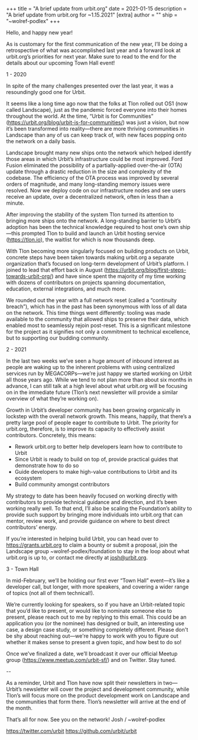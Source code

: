 +++
title = "A brief update from urbit.org"
date = 2021-01-15
description = "A brief update from urbit.org for ~1.15.2021"
[extra]
author = ""
ship = "~wolref-podlex"
+++

Hello, and happy new year!

As is customary for the first communication of the new year, I’ll be doing a retrospective of what was accomplished last year and a forward look at urbit.org’s priorities for next year. Make sure to read to the end for the details about our upcoming Town Hall event!

1 - 2020

In spite of the many challenges presented over the last year, it was a resoundingly good one for Urbit.

It seems like a long time ago now that the folks at Tlon rolled out OS1 (now called Landscape), just as the pandemic forced everyone into their homes throughout the world. At the time, “Urbit is for Communities” (https://urbit.org/blog/urbit-is-for-communities/) was just a vision, but now it’s been transformed into reality—there are more thriving communities in Landscape than any of us can keep track of, with new faces popping onto the network on a daily basis.

Landscape brought many new ships onto the network which helped identify those areas in which Urbit’s infrastructure could be most improved. Ford Fusion eliminated the possibility of a partially-applied over-the-air (OTA) update through a drastic reduction in the size and complexity of the codebase. The efficiency of the OTA process was improved by several orders of magnitude, and many long-standing memory issues were resolved. Now we deploy code on our infrastructure nodes and see users receive an update, over a decentralized network, often in less than a minute.

After improving the stability of the system Tlon turned its attention to bringing more ships onto the network. A long-standing barrier to Urbit’s adoption has been the technical knowledge required to host one’s own ship—this prompted Tlon to build and launch an Urbit hosting service (https://tlon.io), the waitlist for which is now thousands deep.

With Tlon becoming more singularly focused on building products on Urbit, concrete steps have been taken towards making urbit.org a separate organization that’s focused on long-term development of Urbit’s platform. I joined to lead that effort back in August (https://urbit.org/blog/first-steps-towards-urbit-org/) and have since spent the majority of my time working with dozens of contributors on projects spanning documentation, education, external integrations, and much more.

We rounded out the year with a full network reset (called a “continuity breach”), which has in the past has been synonymous with loss of all data on the network. This time things went differently: tooling was made available to the community that allowed ships to preserve their data, which enabled most to seamlessly rejoin post-reset. This is a significant milestone for the project as it signifies not only a commitment to technical excellence, but to supporting our budding community.

2 - 2021

In the last two weeks we’ve seen a huge amount of inbound interest as people are waking up to the inherent problems with using centralized services run by MEGACORPs—we’re just happy we started working on Urbit all those years ago. While we tend to not plan more than about six months in advance, I can still talk at a high level about what urbit.org will be focusing on in the immediate future (Tlon’s next newsletter will provide a similar overview of what they’re working on).

Growth in Urbit’s developer community has been growing organically in lockstep with the overall network growth. This means, happily, that there’s a pretty large pool of people eager to contribute to Urbit. The priority for urbit.org, therefore, is to improve its capacity to effectively assist contributors. Concretely, this means:

- Rework urbit.org to better help developers learn how to contribute to Urbit
- Since Urbit is ready to build on top of, provide practical guides that demonstrate how to do so
- Guide developers to make high-value contributions to Urbit and its ecosystem
- Build community amongst contributors

My strategy to date has been heavily focused on working directly with contributors to provide technical guidance and direction, and it’s been working really well. To that end, I’ll also be scaling the Foundation’s ability to provide such support by bringing more individuals into urbit.org that can mentor, review work, and provide guidance on where to best direct contributors’ energy.

If you’re interested in helping build Urbit, you can head over to https://grants.urbit.org to claim a bounty or submit a proposal, join the Landscape group ~wolref-podlex/foundation to stay in the loop about what urbit.org is up to, or contact me directly at josh@urbit.org.

3 - Town Hall

In mid-February, we’ll be holding our first ever “Town Hall” event—it’s like a developer call, but longer, with more speakers, and covering a wider range of topics (not all of them technical!).

We’re currently looking for speakers, so if you have an Urbit-related topic that you’d like to present, or would like to nominate someone else to present, please reach out to me by replying to this email. This could be an application you (or the nominee) has designed or built, an interesting use case, a design case study, or something completely different. Please don't be shy about reaching out—we're happy to work with you to figure out whether it makes sense to present a given topic, and how best to do so!

Once we’ve finalized a date, we’ll broadcast it over our official Meetup group (https://www.meetup.com/urbit-sf/) and on Twitter. Stay tuned.

--

As a reminder, Urbit and Tlon have now split their newsletters in two—Urbit’s newsletter will cover the project and development community, while Tlon’s will focus more on the product development work on Landscape and the communities that form there. Tlon’s newsletter will arrive at the end of the month.

That’s all for now. See you on the network!
Josh / ~wolref-podlex

https://twitter.com/urbit
https://github.com/urbit/urbit
